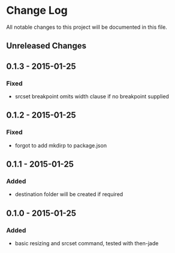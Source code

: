 # Change Log

All notable changes to this project will be documented in this file.

## Unreleased Changes

## 0.1.3 - 2015-01-25
### Fixed
- srcset breakpoint omits width clause if no breakpoint supplied

## 0.1.2 - 2015-01-25
### Fixed
- forgot to add mkdirp to package.json

## 0.1.1 - 2015-01-25
### Added
- destination folder will be created if required

## 0.1.0 - 2015-01-25
### Added
- basic resizing and srcset command, tested with then-jade
